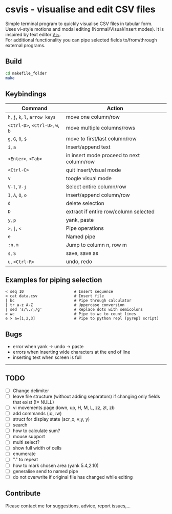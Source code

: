 # csvis - visualise and edit CSV files

Simple terminal program to quickly visualise CSV files in tabular form.  
Uses vi-style motions and modal editing (Normal/Visual/Insert modes).
It is inspired by text editor [`Vis`](https://github.com/martanne/vis).  
For additional functionality you can pipe selected fields to/from/through external programs.

## Build
```sh
cd makefile_folder
make
```

## Keybindings
| Command                           | Action                                     |
|-----------------------------------|--------------------------------------------|
| `h`, `j`, `k`, `l`, `arrow keys`  | move one column/row                        |
| `<Ctrl-D>`, `<Ctrl-U>`, `w`, `b`  | move multiple columns/rows                 |
| `g`, `G`, `0`, `$`                | move to first/last column/row              |
| `i`, `a`                          | Insert/append text                         |
| `<Enter>`, `<Tab>`                | in insert mode proceed to next column/row  |
| `<Ctrl-C>`                        | quit insert/visual mode                    |
| `v`                               | toogle visual mode                         |
| `V-l`, `V-j`                      | Select entire column/row                   |
| `I`, `A`, `O`, `o`                | insert/append column/row                   |
| `d`                               | delete selection                           |
| `D`                               | extract if entire row/column selected      |
| `y`, `p`                          | yank, paste                                |
| `>`, `\|`, `<`                    | Pipe operations                            |
| `e`                               | Named pipe                                 |
| `:n.m`                            | Jump to column n, row m                    |
| `s`, `S`                          | save, save as                              |
| `u`, `<Ctrl-R>`                   | undo, redo                                 |
    
## Examples for piping selection
```
< seq 10                      # Insert sequence
< cat data.csv                # Insert file
| bc                          # Pipe through calculator
| tr a-z A-Z                  # Uppercase conversion
| sed 's/\./;/g'              # Replace dots with semicolons
> wc                          # Pipe to wc to count lines
e > a=[1,2,3]                 # Pipe to python repl (pyrepl script)
```

## Bugs
- error when yank -> undo -> paste
- errors when inserting wide characters at the end of line
- inserting text when screen is full

---

## TODO
- [ ] Change delimiter
- [ ] leave file structure (without adding separators) if changing only fields that exist (!= NULL)
- [ ] vi movements page down, up, H, M, L, zz, zt, zb
- [ ] add commands (:q, :w)
- [ ] struct for display state (scr_x, v_y, y)
- [ ] search
- [ ] how to calculate sum?
- [ ] mouse support
- [ ] multi select?
- [ ] show full width of cells
- [ ] enumerate
- [ ] "." to repeat
- [ ] how to mark chosen area (yank 5.4,2.10)
- [ ] generalise send to named pipe
- [ ] do not overwrite if original file has changed while editing

## Contribute
Please contact me for suggestions, advice, report issues,...
